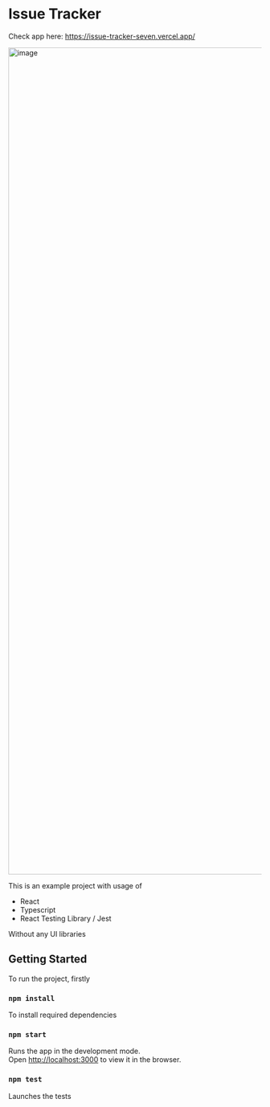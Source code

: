 # Issue Tracker

Check app here: https://issue-tracker-seven.vercel.app/

<img width="1647" alt="image" src="https://user-images.githubusercontent.com/97555288/211207787-7fc8c85f-0249-4da8-8b74-b40c8399f2ef.png">

This is an example project with usage of
- React
- Typescript
- React Testing Library / Jest

Without any UI libraries

## Getting Started

To run the project, firstly

### `npm install`

To install required dependencies

### `npm start`

Runs the app in the development mode.\
Open [http://localhost:3000](http://localhost:3000) to view it in the browser.


### `npm test`

Launches the tests

